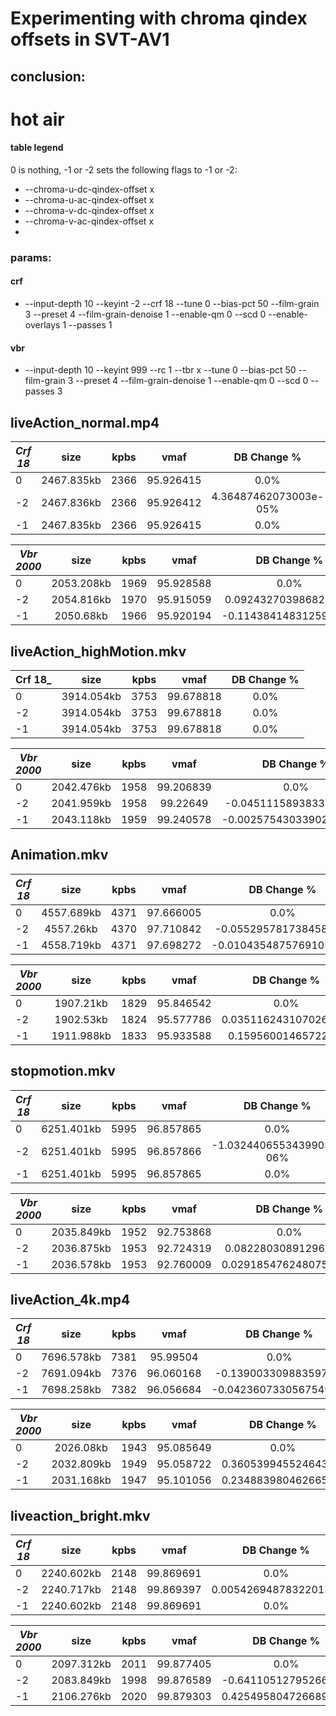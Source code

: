 # Experimenting with chroma qindex offsets in SVT-AV1

## conclusion:

# hot air

#### table legend

0 is nothing, -1 or -2 sets the following flags to -1 or -2:

* --chroma-u-dc-qindex-offset x
* --chroma-u-ac-qindex-offset x
* --chroma-v-dc-qindex-offset x
* --chroma-v-ac-qindex-offset x
*

### params:

#### crf

* --input-depth 10 --keyint -2 --crf 18 --tune 0 --bias-pct 50 --film-grain 3 --preset 4 --film-grain-denoise 1
  --enable-qm 0 --scd 0 --enable-overlays 1 --passes 1

#### vbr

* --input-depth 10 --keyint 999 --rc 1 --tbr x --tune 0 --bias-pct 50 --film-grain 3 --preset 4 --film-grain-denoise 1
  --enable-qm 0 --scd 0 --passes 3

## liveAction_normal.mp4

| _Crf 18_ |    size    | kpbs |   vmaf    |      DB Change %      | 
|----------|:----------:|:----:|:---------:|:---------------------:|
| 0        | 2467.835kb | 2366 | 95.926415 |         0.0%          |
| -2       | 2467.836kb | 2366 | 95.926412 | 4.36487462073003e-05% |
| -1       | 2467.835kb | 2366 | 95.926415 |         0.0%          |

| _Vbr 2000_ |    size    | kpbs |   vmaf    |      DB Change %      | 
|------------|:----------:|:----:|:---------:|:---------------------:|
| 0          | 2053.208kb | 1969 | 95.928588 |         0.0%          |
| -2         | 2054.816kb | 1970 | 95.915059 | 0.09243270398682539%  |
| -1         | 2050.68kb  | 1966 | 95.920194 | -0.11438414831259978% |

## liveAction_highMotion.mkv

| Crf 18_ |    size    | kpbs |   vmaf    | DB Change % | 
|---------|:----------:|:----:|:---------:|:-----------:|
| 0       | 3914.054kb | 3753 | 99.678818 |    0.0%     |
| -2      | 3914.054kb | 3753 | 99.678818 |    0.0%     |
| -1      | 3914.054kb | 3753 | 99.678818 |    0.0%     |

| _Vbr 2000_ |    size    | kpbs |   vmaf    |       DB Change %       | 
|------------|:----------:|:----:|:---------:|:-----------------------:|
| 0          | 2042.476kb | 1958 | 99.206839 |          0.0%           |
| -2         | 2041.959kb | 1958 | 99.22649  | -0.045111589383310884%  |
| -1         | 2043.118kb | 1959 | 99.240578 | -0.0025754303390206944% |

## Animation.mkv

| _Crf 18_ |    size    | kpbs |   vmaf    |      DB Change %       | 
|----------|:----------:|:----:|:---------:|:----------------------:|
| 0        | 4557.689kb | 4371 | 97.666005 |          0.0%          |
| -2       | 4557.26kb  | 4370 | 97.710842 | -0.05529578173845823%  |
| -1       | 4558.719kb | 4371 | 97.698272 | -0.010435487576910587% |

| _Vbr 2000_ |    size    | kpbs |   vmaf    |     DB Change %      | 
|------------|:----------:|:----:|:---------:|:--------------------:|
| 0          | 1907.21kb  | 1829 | 95.846542 |         0.0%         |
| -2         | 1902.53kb  | 1824 | 95.577786 | 0.03511624310702632% |
| -1         | 1911.988kb | 1833 | 95.933588 |  0.159560014657226%  |

## stopmotion.mkv

| _Crf 18_ |    size    | kpbs |   vmaf    |       DB Change %        | 
|----------|:----------:|:----:|:---------:|:------------------------:|
| 0        | 6251.401kb | 5995 | 96.857865 |           0.0%           |
| -2       | 6251.401kb | 5995 | 96.857866 | -1.0324406553439903e-06% |
| -1       | 6251.401kb | 5995 | 96.857865 |           0.0%           |

| _Vbr 2000_ |    size    | kpbs |   vmaf    |      DB Change %      | 
|------------|:----------:|:----:|:---------:|:---------------------:|
| 0          | 2035.849kb | 1952 | 92.753868 |         0.0%          |
| -2         | 2036.875kb | 1953 | 92.724319 | 0.08228030891296365%  |
| -1         | 2036.578kb | 1953 | 92.760009 | 0.029185476248075944% |

## liveAction_4k.mp4

| _Crf 18_ |    size    | kpbs |   vmaf    |      DB Change %      | 
|----------|:----------:|:----:|:---------:|:---------------------:|
| 0        | 7696.578kb | 7381 | 95.99504  |         0.0%          |
| -2       | 7691.094kb | 7376 | 96.060168 | -0.1390033098835972%  |
| -1       | 7698.258kb | 7382 | 96.056684 | -0.04236073305675494% |

| _Vbr 2000_ |    size    | kpbs |   vmaf    |     DB Change %     | 
|------------|:----------:|:----:|:---------:|:-------------------:|
| 0          | 2026.08kb  | 1943 | 95.085649 |        0.0%         |
| -2         | 2032.809kb | 1949 | 95.058722 | 0.3605399455246434% |
| -1         | 2031.168kb | 1947 | 95.101056 | 0.2348839804626653% |

## liveaction_bright.mkv

| _Crf 18_ |    size    | kpbs |   vmaf    |     DB Change %      | 
|----------|:----------:|:----:|:---------:|:--------------------:|
| 0        | 2240.602kb | 2148 | 99.869691 |         0.0%         |
| -2       | 2240.717kb | 2148 | 99.869397 | 0.00542694878322013% |
| -1       | 2240.602kb | 2148 | 99.869691 |         0.0%         |

| _Vbr 2000_ |    size    | kpbs |   vmaf    |     DB Change %      | 
|------------|:----------:|:----:|:---------:|:--------------------:|
| 0          | 2097.312kb | 2011 | 99.877405 |         0.0%         |
| -2         | 2083.849kb | 1998 | 99.876589 | -0.6411051279526672% |
| -1         | 2106.276kb | 2020 | 99.879303 | 0.42549580472668946% |